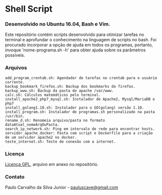 # Shell Script
### Desenvolvido no Ubuntu 16.04, Bash e Vim.

Este repositório contém scripts desenvolvido para otimizar tarefas no terminal e aprofundar o conhecimento na linguagem de scripts no bash. Foi procurado incorporar a opção de ajuda em todos os programas, portanto, invoque 'nome-programa.sh -h' para obter ajuda sobre os parâmetros possíveis.

### Arquivos

```
add_program_crontab.sh: Agendador de tarefas no crontab para o usuário corrente.
backup_bookmark_firefox.sh: Backup dos bookmarks do firefox.
backup_www.sh: Backup da pasta do apache /var/www.
calc.sh: Cálculos matemáticos pelo terminal.
install_apache2_php7_mysql.sh: Instalador de Apache2, Mysql/MariaDB e php7
install_golang1.10.sh: Instalador para o GO(golang) versão 1.10.
install_program.sh: Instalador de programas.sh personalizado na pasta /usr/bin.
rename_d.sh: Renomeia arquivo/pasta no formato dataAtual_nomeArqOuPasta.
search_ip_network.sh: Ping em intervalo de rede para encontrar hosts.
servidor_apache_docker: Pasta com script e Dockerfile para a criação de um servidor apache2 no docker.
teste_internet.sh: Teste de conexão com a internet. 
```

### Licença

[Licença GPL](https://github.com/paulocsilvajr/sh_script/blob/master/license_gpl.txt), arquivo em anexo no repositório.

### Contato

Paulo Carvalho da Silva Junior - pauluscave@gmail.com
